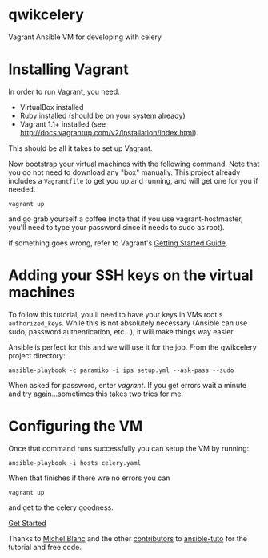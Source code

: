 qwikcelery
==========

Vagrant Ansible VM for developing with celery

# Installing Vagrant

In order to run Vagrant, you need:

- VirtualBox installed
- Ruby installed (should be on your system already)
- Vagrant 1.1+ installed (see
  http://docs.vagrantup.com/v2/installation/index.html).

This should be all it takes to set up Vagrant.

Now bootstrap your virtual machines with the following command. Note that you do not need to download any "box" manually. This project already includes a `Vagrantfile` to get you up and running, and will get one for you if needed.

`vagrant up`

and go grab yourself a coffee (note that if you use vagrant-hostmaster, you'll need 
to type your password since it needs to sudo as root).

If something goes wrong, refer to Vagrant's [Getting Started
Guide](http://docs.vagrantup.com/v2/getting-started/index.html).

# Adding your SSH keys on the virtual machines

To follow this tutorial, you'll need to have your keys in VMs root's `authorized_keys`. 
While this is not absolutely necessary (Ansible can use sudo, password authentication, 
etc...), it will make things way easier.

Ansible is perfect for this and we will use it for the job. From the qwikcelery project directory:

    ansible-playbook -c paramiko -i ips setup.yml --ask-pass --sudo

When asked for password, enter _vagrant_. If you get errors wait a minute and try again...sometimes this takes two tries for me.

# Configuring the VM

Once that command runs successfully you can setup the VM by running:

    ansible-playbook -i hosts celery.yaml
    
When that finishes if there wre no errors you can 

    vagrant up
    
and get to the celery goodness.


[Get Started](https://github.com/frodopwns/qwikcelery/tree/master/code)


Thanks to [Michel Blanc](https://github.com/leucos) and the other [contributors](https://github.com/leucos/ansible-tuto/graphs/contributors) to [ansible-tuto](https://github.com/leucos/ansible-tuto) for the tutorial and free code.
